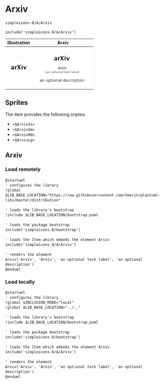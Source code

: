 # Arxiv


```text
simpleicons-8/A/Arxiv
```

```text
include('simpleicons-8/A/Arxiv')
```



| Illustration | Arxiv |
| :---: | :---: |
| ![illustration for Illustration](../../simpleicons-8/A/Arxiv.png) | ![illustration for Arxiv](../../simpleicons-8/A/Arxiv.Local.png) |



## Sprites
The item provides the following sriptes:

- `<$ArxivXs>`
- `<$ArxivSm>`
- `<$ArxivMd>`
- `<$ArxivLg>`





## Arxiv

### Load remotely
```plantuml
@startuml
' configures the library
!global $LIB_BASE_LOCATION="https://raw.githubusercontent.com/tmorin/plantuml-libs/master/distribution"

' loads the library's bootstrap
!include $LIB_BASE_LOCATION/bootstrap.puml

' loads the package bootstrap
include('simpleicons-8/bootstrap')

' loads the Item which embeds the element Arxiv
include('simpleicons-8/A/Arxiv')

' renders the element
Arxiv('Arxiv', 'Arxiv', 'an optional tech label', 'an optional description')
@enduml
```

### Load locally
```plantuml
@startuml
' configures the library
!global $INCLUSION_MODE="local"
!global $LIB_BASE_LOCATION="../.."

' loads the library's bootstrap
!include $LIB_BASE_LOCATION/bootstrap.puml

' loads the package bootstrap
include('simpleicons-8/bootstrap')

' loads the Item which embeds the element Arxiv
include('simpleicons-8/A/Arxiv')

' renders the element
Arxiv('Arxiv', 'Arxiv', 'an optional tech label', 'an optional description')
@enduml
```

